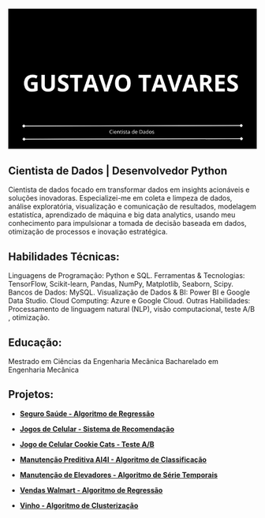 <p align="center">
  <img src="CANVA1.jpg">
</p>

## Cientista de Dados | Desenvolvedor Python

Cientista de dados focado em transformar dados em insights acionáveis e soluções inovadoras.  Especializei-me em coleta e limpeza de dados, análise exploratória, visualização e comunicação de resultados, modelagem estatistíca, aprendizado de máquina e big data analytics, usando meu conhecimento para impulsionar a tomada de decisão baseada em dados, otimização de processos e inovação estratégica.

## Habilidades Técnicas:

Linguagens de Programação: Python e SQL.
Ferramentas & Tecnologias: TensorFlow, Scikit-learn, Pandas, NumPy, Matplotlib, Seaborn, Scipy.
Bancos de Dados: MySQL.
Visualização de Dados & BI: Power BI e Google Data Studio.
Cloud Computing: Azure e Google Cloud.
Outras Habilidades: Processamento de linguagem natural (NLP), visão computacional, teste A/B , otimização.

## Educação:

Mestrado em Ciências da Engenharia Mecânica 
Bacharelado em Engenharia Mecânica 

## Projetos:

* **[Seguro Saúde - Algoritmo de Regressão](https://github.com/gustavoptavares/Seguro-Saude)**

* **[Jogos de Celular - Sistema de Recomendação](https://github.com/gustavoptavares/Jogos-de-Celular)**

* **[Jogo de Celular Cookie Cats - Teste A/B](https://github.com/gustavoptavares/Teste-A-B-Jogo-de-Celular)**
 
* **[Manutenção Preditiva AI4I - Algoritmo de Classificação](https://github.com/gustavoptavares/Manutencao-Preditiva-AI4I)**

* **[Manutenção de Elevadores - Algoritmo de Série Temporais](https://github.com/gustavoptavares/Manutencao-Elevador)**

* **[Vendas Walmart - Algoritmo de Regressão](https://github.com/gustavoptavares/Walmart-Vendas)**

* **[Vinho - Algoritmo de Clusterização](https://github.com/gustavoptavares/Vinho)**
